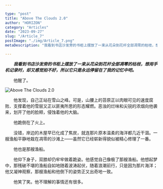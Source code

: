 ```yaml
---

type: "post"
title: "Above The Clouds 2.0"
author: "HORIZON"
category: "Articles"
date: "2023-09-27"
slug: "/Article_7"
postImage: "./img/Article_7.png"
metaDescription: "我看到书店沙发旁的书柜上摆放了一束从花朵到花杆全部凋零的枯枝，想用手机记录时，却又感觉拍不好，所以它只是永远停留在了我的记忆中吧。"

---
```


&emsp;&emsp;***我看到书店沙发旁的书柜上摆放了一束从花朵到花杆全部凋零的枯枝，想用手机记录时，却又感觉拍不好，所以它只是永远停留在了我的记忆中吧。***

&emsp;&emsp;他醒了。

![Above The Clouds 2.0](./img/Article_7.png)

&emsp;&emsp;他发现，自己正站在雪山之峰。可是，山腰上的苔原正以肉眼可见的速度腐败、支撑着他的雪层又正以匪夷所思的形态耀燃。恶浊的烂味和尖锐的浓烟向他袭来，划开了他的脸颊，侵蚀着他的大脑。

&emsp;&emsp;他跪倒在了火上。

&emsp;&emsp;没错，岸边的木屋早已化成了焦炭，就连那片原本温柔的海洋都几近干涸。一艘渔船平静地栽在凋零的沙滩上——虽然它已经崭新得貌似被精心修理了一番。

&emsp;&emsp;他也是那艘渔船。

&emsp;&emsp;他仰下身子，双膝却仍牢牢做着跪姿。他感觉自己像极了那艘渔船。他想起梦中，那残破不堪的渔船自如地随着波涛起伏，随着浪潮前行，只是因为那片海洋；他又凝神观察，那艘渔船和他倒下的姿势正又出奇地一致。

&emsp;&emsp;他笑了笑。他不理解的事情还有很多。